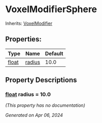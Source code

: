 # VoxelModifierSphere

Inherits: [VoxelModifier](VoxelModifier.md)

## Properties: 


Type                                                                      | Name                 | Default 
------------------------------------------------------------------------- | -------------------- | --------
[float](https://docs.godotengine.org/en/stable/classes/class_float.html)  | [radius](#i_radius)  | 10.0    
<p></p>

## Property Descriptions

### [float](https://docs.godotengine.org/en/stable/classes/class_float.html)<span id="i_radius"></span> **radius** = 10.0

*(This property has no documentation)*

_Generated on Apr 06, 2024_
